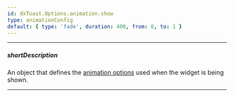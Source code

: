 ```yaml
---
id: dxToast.Options.animation.show
type: animationConfig
default: { type: 'fade', duration: 400, from: 0, to: 1 }
---
```

---
##### shortDescription
An object that defines the [animation options](/Documentation/ApiReference/Common/Object_Structures/animationConfig/) used when the widget is being shown.

---
